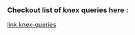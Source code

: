 ### Checkout list of knex queries here :
[link knex-queries](https://knexjs.org/guide/query-builder.html)